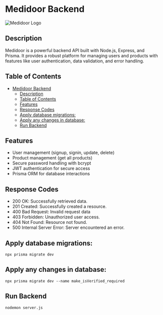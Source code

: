 # Medidoor Backend

![Medidoor Logo](https://via.placeholder.com/150) <!-- Replace with your project logo -->

## Description

Medidoor is a powerful backend API built with Node.js, Express, and Prisma. It provides a robust platform for managing users and products with features like user authentication, data validation, and error handling.

## Table of Contents

- [Medidoor Backend](#medidoor-backend)
  - [Description](#description)
  - [Table of Contents](#table-of-contents)
  - [Features](#features)
  - [Response Codes](#response-codes)
  - [Apply database migrations:](#apply-database-migrations)
  - [Apply any changes in database:](#apply-any-changes-in-database)
  - [Run Backend](#run-backend)

## Features

- User management (signup, signin, update, delete)
- Product management (get all products)
- Secure password handling with bcrypt
- JWT authentication for secure access
- Prisma ORM for database interactions

## Response Codes

 - 200 OK: Successfully retrieved data.
 - 201 Created: Successfully created a resource.
 - 400 Bad Request: Invalid request data
 - 403 Forbidden: Unauthorized user access.
 - 404 Not Found: Resource not found.
 - 500 Internal Server Error: Server encountered an error.

## Apply database migrations:
`npx prisma migrate dev`

## Apply any changes in database:
`npx prisma migrate dev --name make_isVerified_required`

## Run Backend
`nodemon server.js`